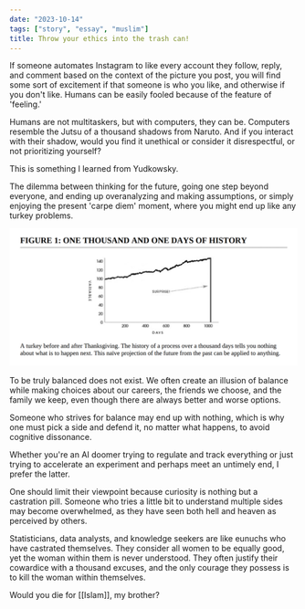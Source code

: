 ```yaml
---
date: "2023-10-14"
tags: ["story", "essay", "muslim"]
title: Throw your ethics into the trash can!
---
```


If someone automates Instagram to like every account they follow, reply, and comment based on the context of the picture you post, you will find some sort of excitement if that someone is who you like, and otherwise if you don't like. Humans can be easily fooled because of the feature of 'feeling.'

Humans are not multitaskers, but with computers, they can be. Computers resemble the Jutsu of a thousand shadows from Naruto. And if you interact with their shadow, would you find it unethical or consider it disrespectful, or not prioritizing yourself?

This is something I learned from Yudkowsky.

The dilemma between thinking for the future, going one step beyond everyone, and ending up overanalyzing and making assumptions, or simply enjoying the present 'carpe diem' moment, where you might end up like any turkey problems.

![Alt text](image.png)

To be truly balanced does not exist. We often create an illusion of balance while making choices about our careers, the friends we choose, and the family we keep, even though there are always better and worse options.

Someone who strives for balance may end up with nothing, which is why one must pick a side and defend it, no matter what happens, to avoid cognitive dissonance.

Whether you're an AI doomer trying to regulate and track everything or just trying to accelerate an experiment and perhaps meet an untimely end, I prefer the latter.

One should limit their viewpoint because curiosity is nothing but a castration pill. Someone who tries a little bit to understand multiple sides may become overwhelmed, as they have seen both hell and heaven as perceived by others.

Statisticians, data analysts, and knowledge seekers are like eunuchs who have castrated themselves. They consider all women to be equally good, yet the woman within them is never understood. They often justify their cowardice with a thousand excuses, and the only courage they possess is to kill the woman within themselves.

Would you die for [[Islam]], my brother?